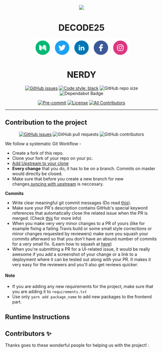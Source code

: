 <div align = "center">

<img height=200px src= "https://files.hubhopper.com/podcast/135937/nerdy-by-nature.jpg">


<h1>DECODE25</h1>

<a href=""><img src="https://github.com/aritraroy/social-icons/blob/master/medium-icon.png?raw=true" width="60"></a>
<a href=""><img src="https://github.com/aritraroy/social-icons/blob/master/twitter-icon.png?raw=true" width="60"></a>
<a href=""><img src="https://github.com/aritraroy/social-icons/blob/master/linkedin-icon.png?raw=true" width="60"></a>
<a href=""><img src="https://github.com/aritraroy/social-icons/blob/master/facebook-icon.png?raw=true" width="60"></a>
<a href=""><img src="https://github.com/aritraroy/social-icons/blob/master/instagram-icon.png?raw=true" width="60"></a>

# NERDY
[![GitHub issues](https://img.shields.io/github/issues/developer-student-club-thapar/slack-bots?logo=github)](https://github.com/developer-student-club-thapar/slack-bots/issues)
[![Code style: black](https://img.shields.io/badge/code%20style-black-000000.svg)](https://github.com/psf/black)
![GitHub repo size](https://img.shields.io/github/repo-size/developer-student-club-thapar/slack-bots)
<a> <img src="https://badgen.net/dependabot/thepracticaldev/dev.to?icon=dependabot" alt="Dependabot Badge"></a>

[![Pre-commit](https://img.shields.io/badge/pre--commit-enabled-brightgreen?logo=pre-commit&logoColor=white)](https://github.com/developer-student-club-thapar/slack-bots/blob/master/.pre-commit-config.yaml)
[![License](https://img.shields.io/github/license/developer-student-club-thapar/slack-bots)](hhttps://github.com/developer-student-club-thapar/slack-bots/blob/master/LICENSE)
[![All Contributors](https://img.shields.io/badge/all_contributors-3-orange.svg?style=flat-square)](#contributors-)
</div>

------------


Contribution to the project
------------
<div align="center">

[![GitHub issues](https://img.shields.io/github/issues/developer-student-club-thapar/slack-bots?logo=github)](https://github.com/developer-student-club-thapar/slack-bots/issues) ![GitHub pull requests](https://img.shields.io/github/issues-pr-raw/developer-student-club-thapar/slack-bots?logo=git&logoColor=white) ![GitHub contributors](https://img.shields.io/github/contributors/developer-student-club-thapar/slack-bots?logo=github)

</div>
We follow a systematic Git Workflow -

- Create a fork of this repo.
- Clone your fork of your repo on your pc.
- [Add Upstream to your clone](https://help.github.com/en/github/collaborating-with-issues-and-pull-requests/configuring-a-remote-for-a-fork)
- **Every change** that you do, it has to be on a branch. Commits on master would directly be closed.
- Make sure that before you create a new branch for new changes,[syncing with upstream](https://help.github.com/en/github/collaborating-with-issues-and-pull-requests/syncing-a-fork) is neccesary.

**Commits**
* Write clear meaningful git commit messages (Do read [this](http://chris.beams.io/posts/git-commit/)).
* Make sure your PR's description contains GitHub's special keyword references that automatically close the related issue when the PR is merged. (Check [this](https://github.com/blog/1506-closing-issues-via-pull-requests) for more info)
* When you make very very minor changes to a PR of yours (like for example fixing a failing Travis build or some small style corrections or minor changes requested by reviewers) make sure you squash your commits afterward so that you don't have an absurd number of commits for a very small fix. (Learn how to squash at [here](https://davidwalsh.name/squash-commits-git))
* When you're submitting a PR for a UI-related issue, it would be really awesome if you add a screenshot of your change or a link to a deployment where it can be tested out along with your PR. It makes it very easy for the reviewers and you'll also get reviews quicker.

#### Note

- If you are adding any new requirements for the project, make sure that you are adding it to `requirements.txt`
- Use only `yarn add package_name` to add new packages to the frontend part.



## Runtime Instructions 



## Contributors ✨

Thanks goes to these wonderful people for helping us with the project! :



<!-- markdownlint-enable -->
<!-- prettier-ignore-end -->
<!-- ALL-CONTRIBUTORS-LIST:END -->